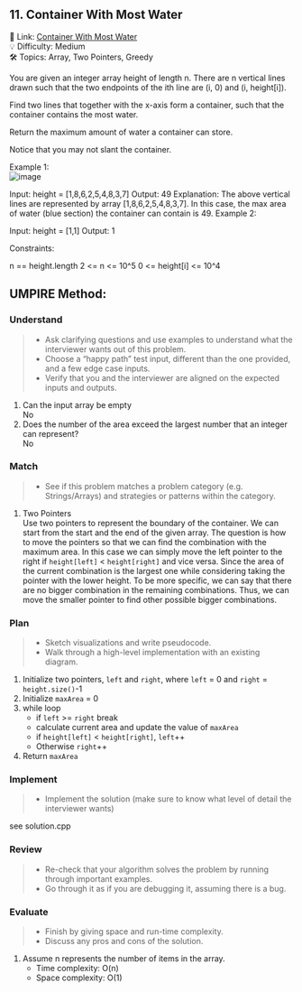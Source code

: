 ## 11. Container With Most Water
🔗 Link: [Container With Most Water](https://leetcode.com/problems/container-with-most-water/description/)  
💡 Difficulty: Medium  
🛠️ Topics: Array, Two Pointers, Greedy

You are given an integer array height of length n. There are n vertical lines drawn such that the two endpoints of the ith line are (i, 0) and (i, height[i]).

Find two lines that together with the x-axis form a container, such that the container contains the most water.

Return the maximum amount of water a container can store.

Notice that you may not slant the container.


Example 1:  
![image](https://github.com/SamuelWu2001/LeetCode2024/assets/71746159/c9a60be8-f4f8-4fb4-8d69-6b226517f6e5)  

Input: height = [1,8,6,2,5,4,8,3,7]
Output: 49
Explanation: The above vertical lines are represented by array [1,8,6,2,5,4,8,3,7]. In this case, the max area of water (blue section) the container can contain is 49.
Example 2:

Input: height = [1,1]
Output: 1
 

Constraints:

n == height.length
2 <= n <= 10^5
0 <= height[i] <= 10^4

## UMPIRE Method:

### Understand
> - Ask clarifying questions and use examples to understand what the interviewer wants out of this problem.
> - Choose a “happy path” test input, different than the one provided, and a few edge case inputs.
> - Verify that you and the interviewer are aligned on the expected inputs and outputs.
1. Can the input array be empty  
   No
2. Does the number of the area exceed the largest number that an integer can represent?  
   No
### Match
> - See if this problem matches a problem category (e.g. Strings/Arrays) and strategies or patterns within the category.
1. Two Pointers  
   Use two pointers to represent the boundary of the container. We can start from the start and the end of the given array. The question is how to move the pointers so that we can
   find the combination with the maximum area. In this case we can simply move the left pointer to the right if `height[left]` < `height[right]` and vice versa. Since the area of the
   current combination is the largest one while considering taking the pointer with the lower height. To be more specific, we can say that there are no bigger combination in the
   remaining combinations. Thus, we can move the smaller pointer to find other possible bigger combinations.    
### Plan
> - Sketch visualizations and write pseudocode.
> - Walk through a high-level implementation with an existing diagram.

1. Initialize two pointers, `left` and `right`, where `left` = 0 and `right` = `height.size()`-1
2. Initialize `maxArea` = 0
3. while loop
   - if `left` >= `right` break
   - calculate current area and update the value of `maxArea`
   - if `height[left]` < `height[right]`, `left`++
   - Otherwise `right`++
4. Return `maxArea`

### Implement
> - Implement the solution (make sure to know what level of detail the interviewer wants)  

see solution.cpp
### Review
> - Re-check that your algorithm solves the problem by running through important examples.
> - Go through it as if you are debugging it, assuming there is a bug.
### Evaluate
> - Finish by giving space and run-time complexity.
> - Discuss any pros and cons of the solution.
1. Assume n represents the number of items in the array.
   - Time complexity: O(n)
   - Space complexity: O(1)

